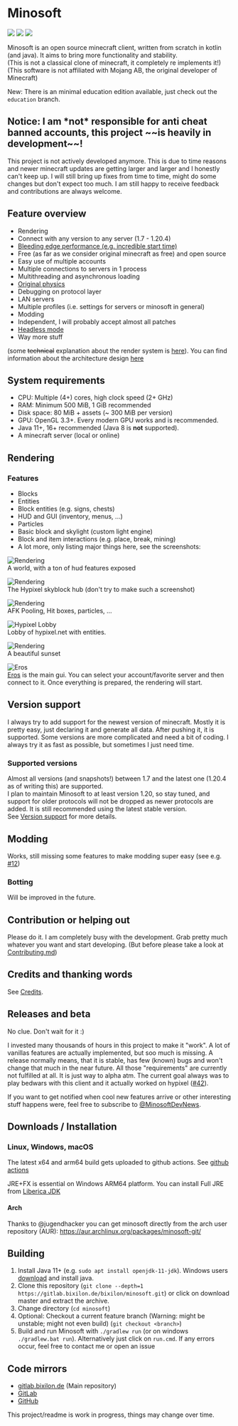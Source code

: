 # Minosoft

[<img src="https://shields-io.bixilon.de/matrix/minosoft:matrix.org?style=for-the-badge">](https://matrix.to/#/#minosoft:matrix.org)
<img src="https://shields-io.bixilon.de/gitlab/pipeline-status/bixilon/minosoft?branch=master&gitlab_url=https%3A%2F%2Fgitlab.bixilon.de&style=for-the-badge">
<img src="https://shields-io.bixilon.de/badge/license-GPLv3-brightgreen?style=for-the-badge">

Minosoft is an open source minecraft client, written from scratch in kotlin (and java). It aims to bring more functionality and stability.  
(This is not a classical clone of minecraft, it completely re implements it!)  
(This software is not affiliated with Mojang AB, the original developer of Minecraft)

New: There is an minimal education edition available, just check out the `education` branch.

<h2>Notice: I am *not* responsible for anti cheat banned accounts, this project ~~is heavily in development~~!</h2>

This project is not actively developed anymore. This is due to time reasons and newer minecraft updates are getting larger and larger and I honestly can't keep up.
I will still bring up fixes from time to time, might do some changes but don't expect too much. I am still happy to receive feedback and contributions are always welcome.

## Feature overview

- Rendering
- Connect with any version to any server  (1.7 - 1.20.4)
- [Bleeding edge performance (e.g. incredible start time)](/doc/Performance.md)
- Free (as far as we consider original minecraft as free) and open source
- Easy use of multiple accounts
- Multiple connections to servers in 1 process
- Multithreading and asynchronous loading
- [Original physics](/doc/Physics.md)
- Debugging on protocol layer
- LAN servers
- Multiple profiles (i.e. settings for servers or minosoft in general)
- Modding
- Independent, I will probably accept almost all patches
- [Headless mode](/doc/Headless.md)
- Way more stuff

(some ~~technical~~ explanation about the render system is [here](/doc/rendering/ReadMe.md)). You can find information about the architecture design [here](/doc/Architecture.md)

## System requirements

- CPU: Multiple (4+) cores, high clock speed (2+ GHz)
- RAM: Minimum 500 MiB, 1 GiB recommended
- Disk space: 80 MiB + assets (~ 300 MiB per version)
- GPU: OpenGL 3.3+. Every modern GPU works and is recommended.
- Java 11+, 16+ recommended (Java 8 is **not** supported).
- A minecraft server (local or online)

## Rendering

### Features

- Blocks
- Entities
- Block entities (e.g. signs, chests)
- HUD and GUI (inventory, menus, ...)
- Particles
- Basic block and skylight (custom light engine)
- Block and item interactions (e.g. place, break, mining)
- A lot more, only listing major things here, see the screenshots:

![Rendering](doc/img/rendering5.png)  
A world, with a ton of hud features exposed

![Rendering](doc/img/hypixel_skyblock.png)  
The Hypixel skyblock hub (don't try to make such a screenshot)

![Rendering](doc/img/afk_pool.png)  
AFK Pooling, Hit boxes, particles, ...

![Hypixel Lobby](doc/img/hypixel_lobby.png)  
Lobby of hypixel.net with entities.

![Rendering](doc/img/sunset.png)  
A beautiful sunset

![Eros](doc/img/eros.png)  
[Eros](https://en.wikipedia.org/wiki/Eros) is the main gui. You can select your account/favorite server and then connect to it. Once everything is prepared, the rendering will start.

## Version support

I always try to add support for the newest version of minecraft. Mostly it is pretty easy, just declaring it and generate all data. After pushing it, it is supported. Some versions are more complicated and need a bit of coding. I always try it as fast as possible, but sometimes I just need time.

### Supported versions

Almost all versions (and snapshots!) between 1.7 and the latest one (1.20.4 as of writing this) are supported.  
I plan to maintain Minosoft to at least version 1.20, so stay tuned, and support for older protocols will not be dropped as newer protocols are added. It is still recommended using the latest stable version.  
See [Version support](/doc/VersionSupport.md) for more details.

## Modding

Works, still missing some features to make modding super easy (see e.g. [#12](https://gitlab.bixilon.de/bixilon/minosoft/-/issues/12))

### Botting

Will be improved in the future.

## Contribution or helping out

Please do it. I am completely busy with the development. Grab pretty much whatever you want and start developing.
(But before please take a look at [Contributing.md](/Contributing.md))

## Credits and thanking words

See [Credits](Credits.md).

## Releases and beta

No clue. Don't wait for it :)

I invested many thousands of hours in this project to make it "work". A lot of vanillas features are actually implemented, but soo much is missing.
A release normally means, that it is stable, has few (known) bugs and won't change that much in the near future.
All those "requirements" are currently not fulfilled at all. It is just way to alpha atm. The current goal always was to play bedwars with this client and it actually worked on hypixel ([#42](https://gitlab.bixilon.de/bixilon/minosoft/-/issues/42)).

If you want to get notified when cool new features arrive or other interesting stuff happens were, feel free to subscribe to [@MinosoftDevNews](https://t.me/MinosoftDevNews).

## Downloads / Installation

### Linux, Windows, macOS

The latest x64 and arm64 build gets uploaded to github actions. See [github actions](https://github.com/Bixilon/Minosoft/actions/?ref=gitlab.bixilon.de)

JRE+FX is essential on Windows ARM64 platform. You can install Full JRE from [Liberica JDK](https://bell-sw.com/pages/downloads/)

#### Arch

Thanks to @jugendhacker you can get minosoft directly from the arch user repository (AUR): https://aur.archlinux.org/packages/minosoft-git/

## Building

1. Install Java 11+ (e.g. `sudo apt install openjdk-11-jdk`). Windows users [download](https://www.azul.com/downloads/?package=jdk#zulu) and install java.
2. Clone this repository (`git clone --depth=1 https://gitlab.bixilon.de/bixilon/minosoft.git`) or click on download master and extract the archive.
3. Change directory (`cd minosoft`)
4. Optional: Checkout a current feature branch (Warning: might be unstable; might not even build) (`git checkout <branch>`)
5. Build and run Minosoft with `./gradlew run` (or on windows `./gradlew.bat run`). Alternatively just click on `run.cmd`. If any errors occur, feel free to contact me or open an issue

## Code mirrors

- [gitlab.bixilon.de](https://gitlab.bixilon.de/bixilon/minosoft/) (Main repository)
- [GitLab](https://gitlab.com/Bixilon/minosoft)
- [GitHub](https://github.com/Bixilon/Minosoft/?ref=gitlab.bixilon.de)

This project/readme is work in progress, things may change over time.
